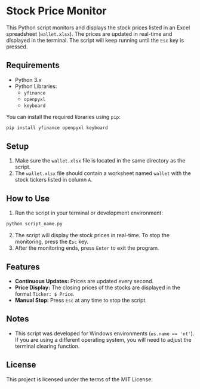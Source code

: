 # Stock Price Monitor

This Python script monitors and displays the stock prices listed in an Excel spreadsheet (`wallet.xlsx`). The prices are updated in real-time and displayed in the terminal. The script will keep running until the `Esc` key is pressed.

## Requirements

- Python 3.x
- Python Libraries:
  - `yfinance`
  - `openpyxl`
  - `keyboard`

You can install the required libraries using `pip`:

```bash
pip install yfinance openpyxl keyboard
```

## Setup

1. Make sure the `wallet.xlsx` file is located in the same directory as the script.
2. The `wallet.xlsx` file should contain a worksheet named `wallet` with the stock tickers listed in column `A`.

## How to Use

1. Run the script in your terminal or development environment:

```bash
python script_name.py
```

2. The script will display the stock prices in real-time. To stop the monitoring, press the `Esc` key.
3. After the monitoring ends, press `Enter` to exit the program.

## Features

- **Continuous Updates:** Prices are updated every second.
- **Price Display:** The closing prices of the stocks are displayed in the format `Ticker: $ Price`.
- **Manual Stop:** Press `Esc` at any time to stop the script.

## Notes

- This script was developed for Windows environments (`os.name == 'nt'`). If you are using a different operating system, you will need to adjust the terminal clearing function.

## License

This project is licensed under the terms of the MIT License.
